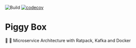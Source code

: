 ![Build](https://github.com/pcasas/piggybox/workflows/Build/badge.svg)
[![codecov](https://codecov.io/gh/casasprunes/piggybox/branch/master/graph/badge.svg)](https://codecov.io/gh/casasprunes/piggybox)

# Piggy Box
:pig: :money_with_wings: Microservice Architecture with Ratpack, Kafka and Docker
